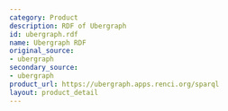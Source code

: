 ```yaml
---
category: Product
description: RDF of Ubergraph
id: ubergraph.rdf
name: Ubergraph RDF
original_source:
- ubergraph
secondary_source:
- ubergraph
product_url: https://ubergraph.apps.renci.org/sparql
layout: product_detail
---
```

